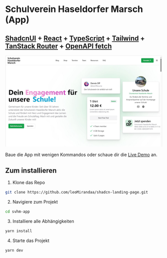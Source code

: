# Schulverein Haseldorfer Marsch (App)

## <a href="https://ui.shadcn.com/" target="_blank">ShadcnUI</a> + <a href="https://react.dev/" target="_blank">React</a> + <a href="https://www.typescriptlang.org/" target="_blank">TypeScript</a> + <a href="https://tailwindcss.com/" target="_blank">Tailwind</a> + <a href="https://tanstack.com/router/latest" target="_blank">TanStack Router</a> + <a href="https://openapi-ts.dev/openapi-fetch/" target="_blank">OpenAPI fetch</a>

![LaunchPad](./svhm.jpg)

Baue die App mit wenigen Kommandos oder schaue dir die <a href="https://lucky-safe-bream.ngrok-free.app/" target="_blank">Live Demo</a> an.

## Zum installieren

1. Klone das Repo

```bash
git clone https://github.com/leoMirandaa/shadcn-landing-page.git
```

2. Navigiere zum Projekt

```bash
cd svhm-app
```

3. Installiere alle Abhängigkeiten

```bash
yarn install
```

4. Starte das Projekt

```bash
yarn dev
```
